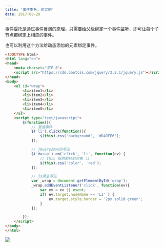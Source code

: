 ```yaml
---
title: '事件委托，附实例'
date: 2017-08-29
---   
```

事件委托是通过事件冒泡的原理，只需要给父级绑定一个事件监听，即可让每个子节点都绑定上相应的事件。  

也可以利用这个方法给动态添加的元素绑定事件。

```html
<!DOCTYPE html>
<html lang="en">
<head>
    <meta charset="UTF-8">
    <script src="https://cdn.bootcss.com/jquery/3.2.1/jquery.js"></script>
</head>
<body>
    <ul id="wrap">
        <li>item1</li>
        <li>item2</li>
        <li>item3</li>
        <li>item4</li>
        <li>item5</li>
    </ul>
    <script type="text/javascript">
        $(function(){
            // 普通事件
            $('li').click(function(){
                $(this).css('background', '#D4DFE6');
            });

            // jQuery的on的写法
            $('#wrap').on('click', 'li', function(ev) {
                // this 指向委托的对象 li
                $(this).css('color', 'red');
            });

            // js原生写法
            var _wrap = document.getElementById('wrap');
            _wrap.addEventListener('click', function(ev){
                var ev = ev || event;
                if( ev.target.nodeName == 'LI' ) {
                    ev.target.style.border = '2px solid green';
                }
            });

        });
    </script>
</body>
</html>
```
  
![](https://img-blog.csdn.net/20170829131113909?watermark/2/text/aHR0cDovL2Jsb2cuY3Nkbi5uZXQveHV0b25nYmFv/font/5a6L5L2T/fontsize/400/fill/I0JBQkFCMA/dissolve/70/gravity/Center)